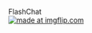 FlashChat <br />
<a href="https://imgflip.com/gif/257v1f"><img src="https://i.imgflip.com/257v1f.gif" title="made at imgflip.com"/></a>
